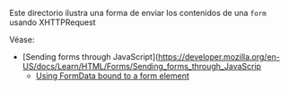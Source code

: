Este directorio ilustra una forma de enviar los contenidos de una `form` usando XHTTPRequest

Véase:
* [Sending forms through JavaScript](https://developer.mozilla.org/en-US/docs/Learn/HTML/Forms/Sending_forms_through_JavaScrip
  * [Using FormData bound to a form element](https://developer.mozilla.org/en-US/docs/Learn/HTML/Forms/Sending_forms_through_JavaScript#Using_FormData_bound_to_a_form_element)
